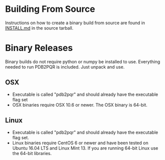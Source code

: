 # Building From Source
Instructions on how to create a binary build from source are found in [INSTALL.md](INSTALL.md) in the source tarball.

# Binary Releases

Binary builds do not require python or numpy be installed to use. Everything needed to run PDB2PQR is included. Just unpack and use.

## OSX
+ Executable is called "pdb2pqr" and should already have the executable flag set
+ OSX binaries require OSX 10.6 or newer. The OSX binary is 64-bit.

## Linux
+ Executable is called "pdb2pqr" and should already have the executable flag set.
+ Linux binaries require CentOS 6 or newer and have been tested on Ubuntu 16.04 LTS and Linux Mint 13. If you are running 64-bit Linux use the 64-bit libraries.
